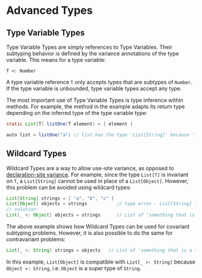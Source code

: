 # Advanced Types

## Type Variable Types

Type Variable Types are simply references to Type Variables. Their subtyping behavior is defined by the variance annotations of the type variable. This means for a type variable:

```
T <: Number
```

A type variable reference `T` only accepts types that are subtypes of `Number`. If the type variable is unbounded, type variable types accept any type.

The most important use of Type Variable Types is type inference within methods. For example, the method in the example adapts its return type depending on the inferred type of the type variable type:

```java
static List[T] listOne(T element) = [ element ]

auto list = listOne("a") // list has the type 'List[String]' because 'T' was inferred to 'String'
```

## Wildcard Types

Wildcard Types are a way to allow use-site variance, as opposed to [declaration-site variance](types/generic-types.md#Variance). For example, since the type `List[T]` is invariant on `T`, a `List[String]` cannot be used in place of a `List[Object]`. However, this problem can be avoided using wildcard types:

```java
List[String] strings = [ "a", "b", "c" ]
List[Object] objects = strings           // type error - List[String] is incompatible with List[Object]
// solution:
List[_ <: Object] objects = strings      // List of 'something that is a subtype of' Object
```

The above example shows how Wildcard Types can be used for covariant subtyping problems. However, it is also possible to do the same for contravariant problems:

```java
List[_ >: String] strings = objects   // List of 'something that is a supertype of' String
```

In this example, `List[Object]` is compatible with `List[_ >: String]` because `Object >: String`, i.e. `Object` is a super type of `String`.

